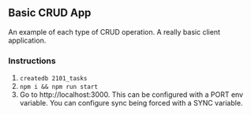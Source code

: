 ## Basic CRUD App

An example of each type of CRUD operation. A really basic client application.

### Instructions

1. `createdb 2101_tasks`
2. `npm i && npm run start`
3. Go to http://localhost:3000. This can be configured with a PORT env variable. You can configure sync being forced with a SYNC variable.
